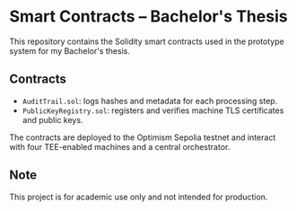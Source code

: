 # Smart Contracts – Bachelor's Thesis

This repository contains the Solidity smart contracts used in the prototype system for my Bachelor's thesis.

## Contracts

- `AuditTrail.sol`: logs hashes and metadata for each processing step.
- `PublicKeyRegistry.sol`: registers and verifies machine TLS certificates and public keys.

The contracts are deployed to the Optimism Sepolia testnet and interact with four TEE-enabled machines and a central orchestrator.

## Note

This project is for academic use only and not intended for production.
